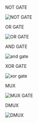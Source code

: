 NOT GATE


![NOT GATE](https://github.com/Guru-vedhanth/BOCS/assets/88874107/97e3817f-d387-467e-8162-b4d35d459975)


OR GATE

![OR GATE](https://github.com/Guru-vedhanth/BOCS/assets/88874107/aefd3226-9f42-4436-ae44-16e5ace156cf)


AND GATE 

![and gate](https://github.com/Guru-vedhanth/BOCS/assets/88874107/874ae44e-0489-4832-ac41-cb3ffe24ab76)

XOR GATE 

![xor gate](https://github.com/Guru-vedhanth/BOCS/assets/88874107/4538c7d2-c2b1-43d7-957c-902ec09b86fa)


MUX

![MUX GATE ](https://github.com/Guru-vedhanth/BOCS/assets/88874107/10df8d6c-676d-4e55-9bed-e5aac67c9ca8)


DMUX

![DMUX](https://github.com/Guru-vedhanth/BOCS/assets/88874107/1eb11f00-5b3e-4ace-97ea-5645713d4a58)

